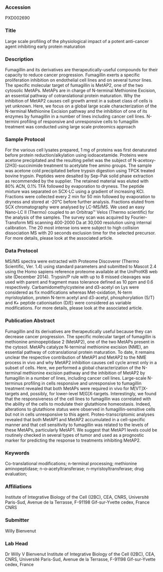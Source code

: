 ### Accession
PXD002690

### Title
Large scale profiling of the physiological impact of a potent anti-cancer agent inhibiting early protein maturation

### Description
Fumagillin and its derivatives are therapeutically-useful compounds for their capacity to reduce cancer progression. Fumagillin exerts a specific proliferation inhibition on endothelial cell lines and on several tumor lines. The specific molecular target of fumagillin is MetAP2, one of the two cytosolic MetAPs. MetAPs are in charge of N-terminal Methionine Excision, an essential pathway of cotranslational protein maturation. Why the inhibition of MetAP2 causes cell growth arrest in a subset class of cells is yet unknown. Here, we focus on a global large scale characterization of the N-terminal Methionine Excision pathway and the inhibition of one of its enzymes by fumagillin in a number of lines including cancer cell lines. N-termini profiling of responsive and unresponsive cells to fumagillin treatment was conducted using large scale proteomics approach

### Sample Protocol
For the various cell lysates prepared, 1 mg of proteins was first denaturated before protein reduction/alkylation using iodoacetamide. Proteins were acetone precipitated and the resulting pellet was the subject of N-acetoxy-[2H3]-succinimide treatment to acetylate free amino groups. The sample was acetone cold precipitated before trypsin digestion using TPCK treated bovine trypsin. Peptides were desalted by Sep-Pak solid phase extraction as recommended by the supplier. The retained material was eluted with 80% ACN, 0.1% TFA followed by evaporation to dryness. The peptide mixture was separated on SCX-LC using a gradient of increasing KCl. Fractions were collected every 2 min for 50 min followed by evaporation to dryness and stored at -20°C before further analysis. Fractions eluted from SCX chromatography were analysed by LC-MS/MS. We used an easy Nano-LC II (Thermo) coupled to an Orbitrap™ Velos (Thermo scientific) for the analysis of the samples. The survey scan was acquired by Fourier-Transform MS scanning 400-2000 Da at 30,000 resolution using internal calibration. The 20 most intense ions were subject to high collision dissociation MS with 20 seconds exclusion time for the selected precursor. For more details, please look at the associated article.

### Data Protocol
MS/MS spectra were extracted with Proteome Discoverer (Thermo Scientific, Ver. 1.4) using standard parameters and submitted to Mascot 2.4 using the Homo sapiens reference proteome available at the UniProtKB web site (December 2014). Trypsin/P rule with up to 8 missed cleavages was used with parent and fragment mass tolerance defined as 10 ppm and 0.6 respectively. Carbamidomethylcysteine and d3-acetyl on Lys were considered as fix modifications whereas Met-oxidation, N-term myristoylation, protein N-term acetyl and d3-acetyl, phosphorylation (S/T) and K+ peptide cationisation (D/E) were considered as variable modifications. For more details, please look at the associated article.

### Publication Abstract
Fumagillin and its derivatives are therapeutically useful because they can decrease cancer progression. The specific molecular target of fumagillin is methionine aminopeptidase 2 (MetAP2), one of the two MetAPs present in the cytosol. MetAPs catalyze N-terminal methionine excision (NME), an essential pathway of cotranslational protein maturation. To date, it remains unclear the respective contribution of MetAP1 and MetAP2 to the NME process in vivo and why MetAP2 inhibition causes cell cycle arrest only in a subset of cells. Here, we performed a global characterization of the N-terminal methionine excision pathway and the inhibition of MetAP2 by fumagillin in a number of lines, including cancer cell lines. Large-scale N-terminus profiling in cells responsive and unresponsive to fumagillin treatment revealed that both MetAPs were required in vivo for M[VT]X-targets and, possibly, for lower-level M[G]X-targets. Interestingly, we found that the responsiveness of the cell lines to fumagillin was correlated with the ability of the cells to modulate their glutathione homeostasis. Indeed, alterations to glutathione status were observed in fumagillin-sensitive cells but not in cells unresponsive to this agent. Proteo-transcriptomic analyses revealed that both MetAP1 and MetAP2 accumulated in a cell-specific manner and that cell sensitivity to fumagillin was related to the levels of these MetAPs, particularly MetAP1. We suggest that MetAP1 levels could be routinely checked in several types of tumor and used as a prognostic marker for predicting the response to treatments inhibiting MetAP2.

### Keywords
Co-translational modifications; n-terminal processing; methionine aminopeptidase; n-α-acetyltransferase; n-myristoyltransferase; drug evaluation;

### Affiliations
Institute of Integrative Biology of the Cell (I2BC),  CEA, CNRS, Université Paris-Sud,  Avenue de la Terrasse,  F-91198 Gif-sur-Yvette cedex,  France
CNRS

### Submitter
Willy Bienvenut

### Lab Head
Dr Willy V Bienvenut
Institute of Integrative Biology of the Cell (I2BC),  CEA, CNRS, Université Paris-Sud,  Avenue de la Terrasse,  F-91198 Gif-sur-Yvette cedex,  France


